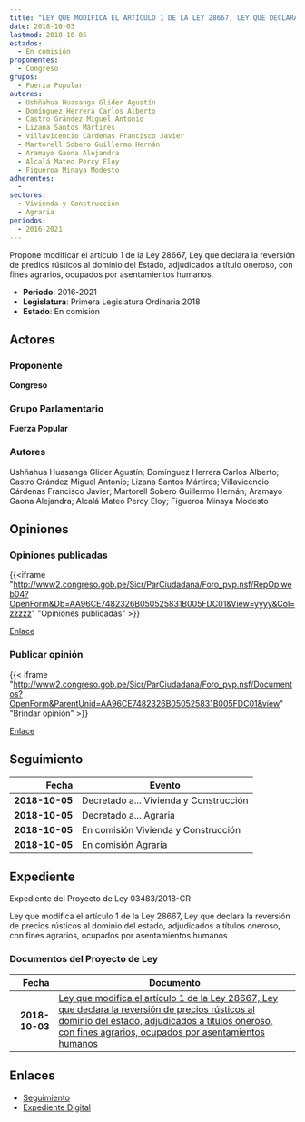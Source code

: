 ```yaml
---
title: "LEY QUE MODIFICA EL ARTÍCULO 1 DE LA LEY 28667, LEY QUE DECLARA DE REVERSIÓN DE PREDIOS RÚSTICOS AL DOMINIO DEL ESTADO, ADJUDICADOS A TÍTULO ONEROSO, CON FINES AGRARIOS, OCUPADOS POR ASENTAMIENTOS HUMANOS"
date: 2018-10-03
lastmod: 2018-10-05
estados: 
  - En comisión
proponentes: 
  - Congreso
grupos: 
  - Fuerza Popular
autores: 
  - Ushñahua Huasanga Glider Agustín
  - Domínguez Herrera Carlos Alberto
  - Castro Grández Miguel Antonio
  - Lizana Santos Mártires
  - Villavicencio Cárdenas Francisco Javier
  - Martorell Sobero Guillermo Hernán
  - Aramayo Gaona Alejandra
  - Alcalá Mateo Percy Eloy
  - Figueroa Minaya Modesto
adherentes: 
  - 
sectores: 
  - Vivienda y Construcción
  - Agraria
periodos: 
  - 2016-2021
---
```


Propone modificar el artículo 1 de la Ley 28667, Ley que declara la reversión de predios rústicos al dominio del Estado, adjudicados a título oneroso, con fines agrarios, ocupados por asentamientos humanos.

- **Periodo**: 2016-2021
- **Legislatura**: Primera Legislatura Ordinaria 2018
- **Estado**: En comisión

## Actores

### Proponente

**Congreso**

### Grupo Parlamentario

**Fuerza Popular**

### Autores

Ushñahua Huasanga Glider Agustín; Domínguez Herrera Carlos Alberto; Castro Grández Miguel Antonio; Lizana Santos Mártires; Villavicencio Cárdenas Francisco Javier; Martorell Sobero Guillermo Hernán; Aramayo Gaona Alejandra; Alcalá Mateo Percy Eloy; Figueroa Minaya Modesto


## Opiniones

### Opiniones publicadas

{{<iframe "http://www2.congreso.gob.pe/Sicr/ParCiudadana/Foro_pvp.nsf/RepOpiweb04?OpenForm&Db=AA96CE7482326B050525831B005FDC01&View=yyyy&Col=zzzzz" "Opiniones publicadas" >}}

[Enlace](http://www2.congreso.gob.pe/Sicr/ParCiudadana/Foro_pvp.nsf/RepOpiweb04?OpenForm&Db=AA96CE7482326B050525831B005FDC01&View=yyyy&Col=zzzzz)
### Publicar opinión

{{< iframe "http://www2.congreso.gob.pe/Sicr/ParCiudadana/Foro_pvp.nsf/Documentos?OpenForm&ParentUnid=AA96CE7482326B050525831B005FDC01&view" "Brindar opinión" >}}

[Enlace](http://www2.congreso.gob.pe/Sicr/ParCiudadana/Foro_pvp.nsf/Documentos?OpenForm&ParentUnid=AA96CE7482326B050525831B005FDC01&view)

## Seguimiento

| Fecha | Evento |
|------:|--------|
| **2018-10-05** | Decretado a... Vivienda y Construcción|
| **2018-10-05** | Decretado a... Agraria|
| **2018-10-05** | En comisión Vivienda y Construcción|
| **2018-10-05** | En comisión Agraria|


## Expediente

Expediente del Proyecto de Ley 03483/2018-CR

Ley que modifica el artículo 1 de la Ley 28667, Ley que declara la reversión de precios rústicos al dominio del estado, adjudicados a títulos oneroso, con fines agrarios, ocupados por asentamientos humanos


### Documentos del Proyecto de Ley

| Fecha | Documento |
|------:|--------|
| **2018-10-03** | [Ley que modifica el artículo 1 de la Ley 28667, Ley que declara la reversión de precios rústicos al dominio del estado, adjudicados a títulos oneroso, con fines agrarios, ocupados por asentamientos humanos](http://www.leyes.congreso.gob.pe/Documentos/2016_2021/Proyectos_de_Ley_y_de_Resoluciones_Legislativas/PL0348320181003..pdf) |

## Enlaces 

- [Seguimiento](http://www2.congreso.gob.pehttp://www2.congreso.gob.pe/Sicr/TraDocEstProc/CLProLey2016.nsf/f7fff46988ca05b1052578e100829cc7/27746c1f2b00391d0525831b006433a1?OpenDocument)
- [Expediente Digital](http://www2.congreso.gob.pehttp://www2.congreso.gob.pe/Sicr/TraDocEstProc/CLProLey2016.nsf/f7fff46988ca05b1052578e100829cc7/27746c1f2b00391d0525831b006433a1?OpenDocument&Click=05257FB7005EB655.eb71d0cf91d8294e05256cdf006b5706/$Body/0.1C6C)
